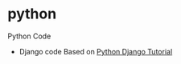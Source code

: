 # python
Python Code

- Django code
Based on [Python Django Tutorial](https://www.youtube.com/watch?v=qDwdMDQ8oX4)